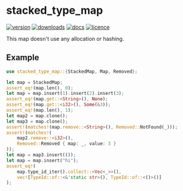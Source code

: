 # stacked_type_map
[![version]][crate] [![downloads]][crate] [![docs]][docsrs] [![licence]][licence_link]

This map doesn't use any allocation or hashing.

## Example
```rust
use stacked_type_map::{StackedMap, Map, Removed};

let map = StackedMap;
assert_eq!(map.len(), 0);
let map = map.insert(1).insert(2).insert(3);
assert_eq!(map.get::<String>(), None);
assert_eq!(map.get::<i32>(), Some(&3));
assert_eq!(map.len(), 1);
let map2 = map.clone();
let map3 = map.clone();
assert!(matches!(map.remove::<String>(), Removed::NotFound(_)));
assert!(matches!(
    map2.remove::<i32>(),
    Removed::Removed { map: _, value: 3 }
));
let map = map3.insert(());
let map = map.insert("hi");
assert_eq!(
    map.type_id_iter().collect::<Vec<_>>(),
    vec![TypeId::of::<&'static str>(), TypeId::of::<()>()]
);
```
[crate]: https://crates.io/crates/stacked_type_map
[version]: https://img.shields.io/crates/v/stacked_type_map
[downloads]: https://img.shields.io/crates/d/stacked_type_map
[docs]: https://docs.rs/mio/badge.svg
[docsrs]: https://docs.rs/stacked_type_map
[licence]: https://img.shields.io/crates/l/stacked_type_map
[licence_link]: https://github.com/Stock84-dev/stacked_type_map/blob/main/LICENSE
